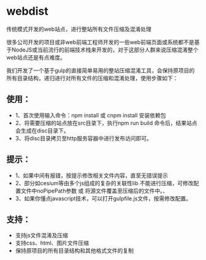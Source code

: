 # webdist
传统模式开发的web站点，进行整站所有文件压缩及混淆处理

很多公司开发的项目或非web前端工程师开发的一些web前端页面或系统都不是基于NodeJS或当前流行的前端技术栈来开发的，对于这部分人群来说压缩混淆整个web站点还是有点难度。

我们开发了一个基于gulp的直接简单易用的整站压缩混淆工具，会保持原项目的所有目录结构，递归进行对所有文件的压缩和混淆处理，使用步骤如下：


## 使用：
- 1、首次使用输入命令：npm install 或 cnpm install   安装依赖包
- 2、将需要压缩的站点放在src目录下，执行npm  run  build 命令后，结果站点会生成在disc目录下。
- 3、将disc目录拷贝至http服务容器中进行发布访问即可。

## 提示：
- 1、如果中间有报错，按提示修改相关文件内容，直至无错误提示
- 2、部分如cesium等由多个js组成的复杂的关联性lib 不能进行压缩，可修改配置文件中noPipePath参数 或 将源文件覆盖至压缩后的文件中。、
- 3、如果你懂点javascript技术，可以打开gulpfile.js文件，按需修改配置。

## 支持：
- 支持js文件混淆及压缩
- 支持css、html、图片文件压缩
- 保持原项目的所有目录结构和其他格式文件的复制
 
